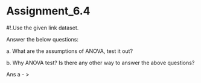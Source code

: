 # Assignment_6.4
#!.Use the given link dataset.


Answer the below questions:


a. What are the assumptions of ANOVA, test it out?


b. Why ANOVA test? Is there any other way to answer the above questions?


Ans a - >

